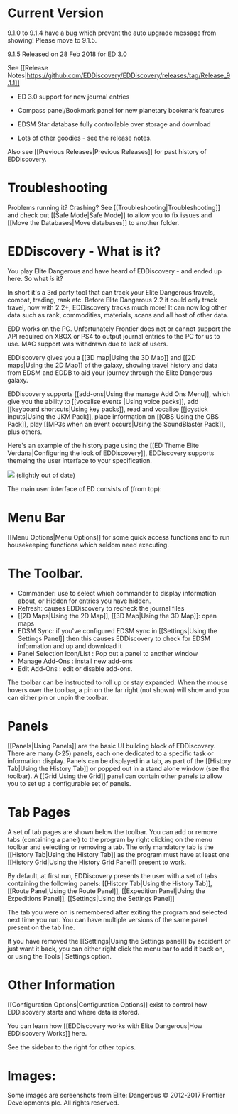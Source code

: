 # Current Version

9.1.0 to 9.1.4 have a bug which prevent the auto upgrade message from showing!  Please move to 9.1.5.

9.1.5 Released on 28 Feb 2018 for ED 3.0

See [[Release Notes|https://github.com/EDDiscovery/EDDiscovery/releases/tag/Release_9.1.1]]

* ED 3.0 support for new journal entries

* Compass panel/Bookmark panel for new planetary bookmark features

* EDSM Star database fully controllable over storage and download

* Lots of other goodies - see the release notes.

Also see [[Previous Releases|Previous Releases]] for past history of EDDiscovery.

# Troubleshooting
Problems running it? Crashing? See [[Troubleshooting|Troubleshooting]] and check out [[Safe Mode|Safe Mode]] to allow you to fix issues and [[Move the Databases|Move databases]] to another folder.

# EDDiscovery - What is it?

You play Elite Dangerous and have heard of EDDiscovery - and ended up here.  So what _is_ it?  
  
In short it's a 3rd party tool that can track your Elite Dangerous travels, combat, trading, rank etc. Before Elite Dangerous 2.2 it could only track travel, now with 2.2+, EDDiscovery tracks much more! It can now log other data such as rank, commodities, materials, scans and all host of other data.

EDD works on the PC.  Unfortunately Frontier does not or cannot support the API required on XBOX or PS4 to output journal entries to the PC for us to use.  MAC support was withdrawn due to lack of users.

EDDiscovery gives you a [[3D map|Using the 3D Map]] and [[2D maps|Using the 2D Map]] of the galaxy, showing travel history and data from EDSM and EDDB to aid your journey through the Elite Dangerous galaxy.

EDDiscovery supports [[add-ons|Using the manage Add Ons Menu]], which give you the ability to [[vocalise events |Using voice packs]], add [[keyboard shortcuts|Using key packs]], read and vocalise [[joystick inputs|Using the JKM Pack]], place information on [[OBS|Using the OBS Pack]], play [[MP3s when an event occurs|Using the SoundBlaster Pack]], plus others.

Here's an example of the history page using the [[ED Theme Elite Verdana|Configuring the look of EDDiscovery]], EDDiscovery supports themeing the user interface to your specification.

![](https://i.imgur.com/5WakbQp.png)
(slightly out of date)

The main user interface of ED consists of (from top):

# Menu Bar
[[Menu Options|Menu Options]] for some quick access functions and to run housekeeping functions which seldom need executing.

# The Toolbar.  
* Commander: use to select which commander to display information about, or Hidden for entries you have hidden.
* Refresh: causes EDDiscovery to recheck the journal files
* [[2D Maps|Using the 2D Map]], [[3D Map|Using the 3D Map]]: open maps
* EDSM Sync: if you've configured EDSM sync in [[Settings|Using the Settings Panel]] then this causes EDDiscovery to check for EDSM information and up and download it
* Panel Selection Icon/List : Pop out a panel to another window
* Manage Add-Ons : install new add-ons
* Edit Add-Ons : edit or disable add-ons.

The toolbar can be instructed to roll up or stay expanded. When the mouse hovers over the toolbar, a pin on the far right (not shown) will show and you can either pin or unpin the toolbar.

# Panels
[[Panels|Using Panels]] are the basic UI building block of EDDiscovery. There are many (>25) panels, each one dedicated to a specific task or information display. Panels can be displayed in a tab, as part of the [[History Tab|Using the History Tab]] or popped out in a stand alone window (see the toolbar).  A [[Grid|Using the Grid]] panel can contain other panels to allow you to set up a configurable set of panels.

# Tab Pages
A set of tab pages are shown below the toolbar.  You can add or remove tabs (containing a panel) to the program by right clicking on the menu toolbar and selecting or removing a tab.  The only mandatory tab is the [[History Tab|Using the History Tab]] as the program must have at least one [[History Grid|Using the History Grid Panel]] present to work.

By default, at first run, EDDiscovery presents the user with a set of tabs containing the following panels: [[History Tab|Using the History Tab]], [[Route Panel|Using the Route Panel]], [[Expedition Panel|Using the Expeditions Panel]], [[Settings|Using the Settings Panel]]

The tab you were on is remembered after exiting the program and selected next time you run.  You can have multiple versions of the same panel present on the tab line.

If you have removed the [[Settings|Using the Settings panel]] by accident or just want it back, you can either right click the menu bar to add it back on, or using the Tools | Settings option.

# Other Information

[[Configuration Options|Configuration Options]] exist to control how EDDiscovery starts and where data is stored.

You can learn how [[EDDiscovery works with Elite Dangerous|How EDDiscovery Works]] here.

See the sidebar to the right for other topics.

# Images:
Some images are screenshots from Elite: Dangerous © 2012-2017 Frontier Developments plc. All rights reserved.